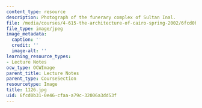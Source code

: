 ```yaml
---
content_type: resource
description: Photograph of the funerary complex of Sultan Inal.
file: /media/courses/4-615-the-architecture-of-cairo-spring-2002/6fcd0b310e46cfaaa79c32006a3dd53f_1126.jpg
file_type: image/jpeg
image_metadata:
  caption: ''
  credit: ''
  image-alt: ''
learning_resource_types:
- Lecture Notes
ocw_type: OCWImage
parent_title: Lecture Notes
parent_type: CourseSection
resourcetype: Image
title: 1126.jpg
uid: 6fcd0b31-0e46-cfaa-a79c-32006a3dd53f
---
```

